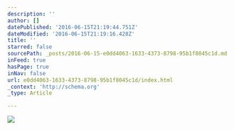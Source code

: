 ```yaml
---
description: ''
author: []
datePublished: '2016-06-15T21:19:44.751Z'
dateModified: '2016-06-15T21:19:16.428Z'
title: ''
starred: false
sourcePath: _posts/2016-06-15-e0dd4063-1633-4373-8798-95b1f8045c1d.md
inFeed: true
hasPage: true
inNav: false
url: e0dd4063-1633-4373-8798-95b1f8045c1d/index.html
_context: 'http://schema.org'
_type: Article

---
```

![](https://the-grid-user-content.s3-us-west-2.amazonaws.com/6dde90e1-2008-43f3-88ac-e65b222c4bfa.jpg)